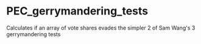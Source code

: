 # PEC_gerrymandering_tests
Calculates if an array of vote shares evades the simpler 2 of Sam Wang's 3 gerrymandering tests
